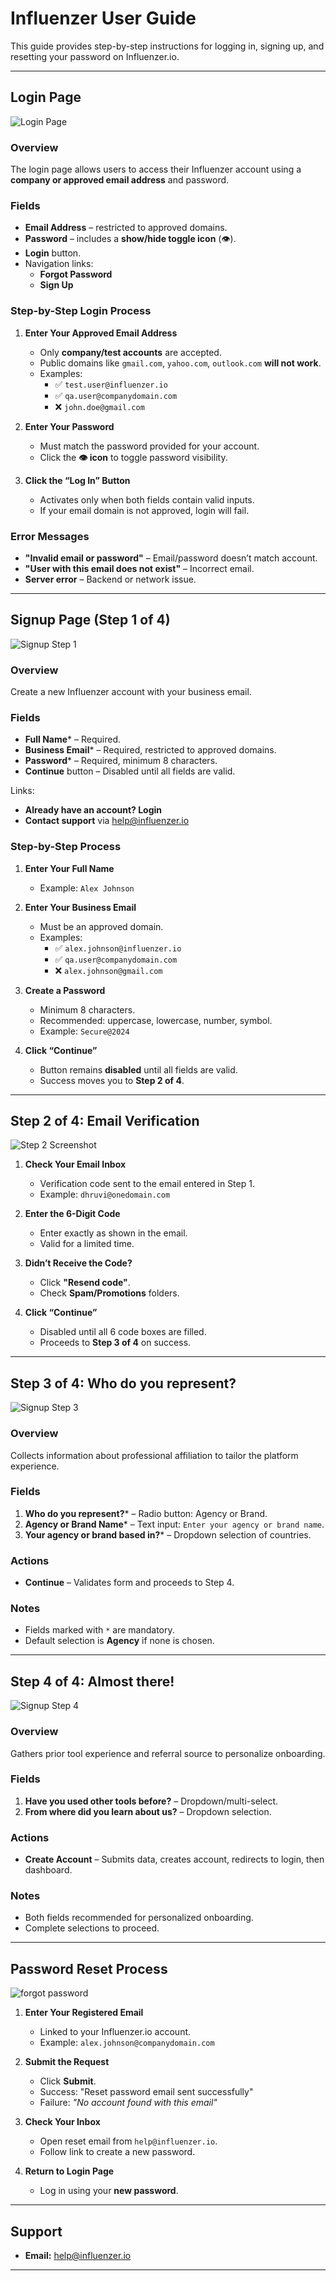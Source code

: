 # Influenzer User Guide

This guide provides step-by-step instructions for logging in, signing up, and resetting your password on Influenzer.io.

---

## Login Page
![Login Page](assets/login.png)

### Overview
The login page allows users to access their Influenzer account using a **company or approved email address** and password.

### Fields
- **Email Address** – restricted to approved domains.
- **Password** – includes a **show/hide toggle icon** (👁).
- **Login** button.
- Navigation links:
  - **Forgot Password**
  - **Sign Up**

### Step-by-Step Login Process

1. **Enter Your Approved Email Address**
   - Only **company/test accounts** are accepted.
   - Public domains like `gmail.com`, `yahoo.com`, `outlook.com` **will not work**.
   - Examples:
     - ✅ `test.user@influenzer.io`  
     - ✅ `qa.user@companydomain.com`  
     - ❌ `john.doe@gmail.com`

2. **Enter Your Password**
   - Must match the password provided for your account.
   - Click the **👁 icon** to toggle password visibility.

3. **Click the “Log In” Button**
   - Activates only when both fields contain valid inputs.
   - If your email domain is not approved, login will fail.

### Error Messages
- **"Invalid email or password"** – Email/password doesn’t match account.  
- **"User with this email does not exist"** – Incorrect email.  
- **Server error** – Backend or network issue.

---

## Signup Page (Step 1 of 4)
![Signup Step 1](assets/1of4.png)

### Overview
Create a new Influenzer account with your business email.

### Fields
- **Full Name*** – Required.
- **Business Email*** – Required, restricted to approved domains.
- **Password*** – Required, minimum 8 characters.
- **Continue** button – Disabled until all fields are valid.

Links:
- **Already have an account? Login**
- **Contact support** via [help@influenzer.io](mailto:help@influenzer.io)

### Step-by-Step Process

1. **Enter Your Full Name**
   - Example: `Alex Johnson`

2. **Enter Your Business Email**
   - Must be an approved domain.
   - Examples:
     - ✅ `alex.johnson@influenzer.io`  
     - ✅ `qa.user@companydomain.com`  
     - ❌ `alex.johnson@gmail.com`

3. **Create a Password**
   - Minimum 8 characters.
   - Recommended: uppercase, lowercase, number, symbol.
   - Example: `Secure@2024`

4. **Click “Continue”**
   - Button remains **disabled** until all fields are valid.
   - Success moves you to **Step 2 of 4**.

---

## Step 2 of 4: Email Verification

![Step 2 Screenshot](Users\ZeeGadgets\culturex\assets/2of4.png)

1. **Check Your Email Inbox**
   - Verification code sent to the email entered in Step 1.
   - Example: `dhruvi@onedomain.com`

2. **Enter the 6-Digit Code**
   - Enter exactly as shown in the email.
   - Valid for a limited time.

3. **Didn’t Receive the Code?**
   - Click **"Resend code"**.
   - Check **Spam/Promotions** folders.

4. **Click “Continue”**
   - Disabled until all 6 code boxes are filled.
   - Proceeds to **Step 3 of 4** on success.

---

## Step 3 of 4: Who do you represent?
![Signup Step 3](assets/3of4.png)

### Overview
Collects information about professional affiliation to tailor the platform experience.

### Fields
1. **Who do you represent?*** – Radio button: Agency or Brand.
2. **Agency or Brand Name*** – Text input: `Enter your agency or brand name`.
3. **Your agency or brand based in?*** – Dropdown selection of countries.

### Actions
- **Continue** – Validates form and proceeds to Step 4.

### Notes
- Fields marked with `*` are mandatory.
- Default selection is **Agency** if none is chosen.

---

## Step 4 of 4: Almost there!
![Signup Step 4](assets/4of4.png)

### Overview
Gathers prior tool experience and referral source to personalize onboarding.

### Fields
1. **Have you used other tools before?** – Dropdown/multi-select.
2. **From where did you learn about us?** – Dropdown selection.

### Actions
- **Create Account** – Submits data, creates account, redirects to login, then dashboard.

### Notes
- Both fields recommended for personalized onboarding.
- Complete selections to proceed.

---

## Password Reset Process
![forgot password](assets/fp.png)

1. **Enter Your Registered Email**
   - Linked to your Influenzer.io account.
   - Example: `alex.johnson@companydomain.com`

2. **Submit the Request**
   - Click **Submit**.
   - Success: "Reset password email sent successfully"
   - Failure: *"No account found with this email"*

3. **Check Your Inbox**
   - Open reset email from `help@influenzer.io`.
   - Follow link to create a new password.

4. **Return to Login Page**
   - Log in using your **new password**.

---

## Support
- **Email:** [help@influenzer.io](mailto:help@influenzer.io)

---

